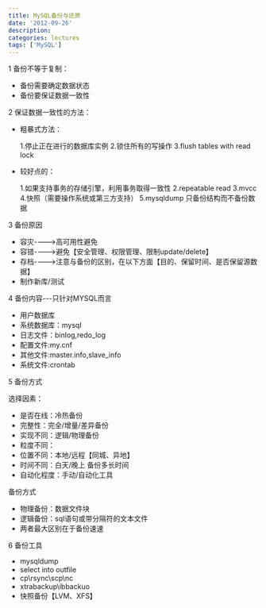 ```yaml
---
title: MySQL备份与还原
date: '2012-09-26'
description:
categories: lectures
tags: ['MySQL']
---
```


1 备份不等于复制：

+ 备份需要确定数据状态
+ 备份要保证数据一致性

2 保证数据一致性的方法：

+ 粗暴式方法：

    1.停止正在进行的数据库实例
    2.锁住所有的写操作
    3.flush tables with read lock
+ 较好点的：

    1.如果支持事务的存储引擎，利用事务取得一致性
    2.repeatable read 
    3.mvcc
    4.快照（需要操作系统或第三方支持）
    5.mysqldump 只备份结构而不备份数据

3 备份原因

+ 容灾---->高可用性避免
+ 容错---->避免【安全管理、权限管理、限制update/delete】
+ 存档---->注意与备份的区别，在以下方面【目的、保留时间、是否保留源数据】
+ 制作新库/测试

4 备份内容---只针对MYSQL而言

+ 用户数据库
+ 系统数据库：mysql
+ 日志文件：binlog,redo_log
+ 配置文件:my.cnf
+ 其他文件:master.info,slave_info
+ 系统文件:crontab

5 备份方式

选择因素：

+ 是否在线：冷热备份
+ 完整性：完全/增量/差异备份
+ 实现不同：逻辑/物理备份
+ 粒度不同：
+ 位置不同：本地/远程【同城、异地】
+ 时间不同：白天/晚上 备份多长时间
+ 自动化程度：手动/自动化工具

备份方式

- 物理备份：数据文件块
- 逻辑备份：sql语句或带分隔符的文本文件
- 两者最大区别在于备份速速
 
6 备份工具

+ mysqldump
+ select into outfile
+ cp\rsync\scp\nc
+ xtrabackup\ibbackuo
+ 快照备份【LVM、XFS】


